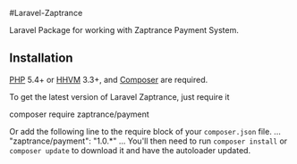 #Laravel-Zaptrance

Laravel Package for working with Zaptrance Payment System.

## Installation

[PHP](https://php.net) 5.4+ or [HHVM](http://hhvm.com) 3.3+, and [Composer](https://getcomposer.org) are required.

To get the latest version of Laravel Zaptrance, just require it

composer require zaptrance/payment

Or add the following line to the require block of your `composer.json` file.
...
"zaptrance/payment": "1.0.*"
...
You'll then need to run `composer install` or `composer update` to download it and have the autoloader updated.
